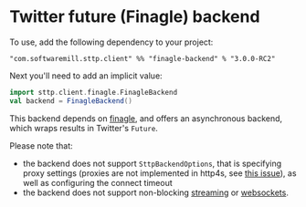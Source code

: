# Twitter future (Finagle) backend

To use, add the following dependency to your project:

```
"com.softwaremill.sttp.client" %% "finagle-backend" % "3.0.0-RC2"
```

Next you'll need to add an implicit value:

```scala
import sttp.client.finagle.FinagleBackend
val backend = FinagleBackend()
```

This backend depends on [finagle](https://twitter.github.io/finagle/), and offers an asynchronous backend, which wraps results in Twitter's `Future`.

Please note that: 

* the backend does not support `SttpBackendOptions`, that is specifying proxy settings (proxies are not implemented in http4s, see [this issue](https://github.com/http4s/http4s/issues/251)), as well as configuring the connect timeout 
* the backend does not support non-blocking [streaming](../requests/streaming.md) or [websockets](../websockets.md).
